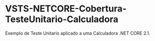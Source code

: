 # VSTS-NETCORE-Cobertura-TesteUnitario-Calculadora


Exemplo de Teste Unitario aplicado a uma Calculadora .NET CORE 2.1.
